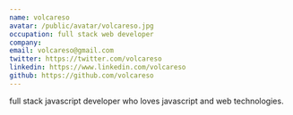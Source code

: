 ```yaml
---
name: volcareso
avatar: /public/avatar/volcareso.jpg
occupation: full stack web developer
company:
email: volcareso@gmail.com
twitter: https://twitter.com/volcareso
linkedin: https://www.linkedin.com/volcareso
github: https://github.com/volcareso
---
```


full stack javascript developer who loves javascript and web technologies.
